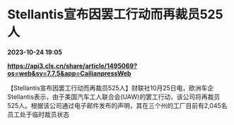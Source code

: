 # Stellantis宣布因罢工行动而再裁员525人

**2023-10-24 19:05**

**https://api3.cls.cn/share/article/1495069?os=web&sv=7.7.5&app=CailianpressWeb**

【Stellantis宣布因罢工行动而再裁员525人】财联社10月25日电，欧洲车企Stellantis表示，由于美国汽车工人联合会(UAW)的罢工行动，该公司将再裁员525人。根据该公司通过电子邮件发布的声明，其在三个州的工厂目前有2,045名员工处于临时裁员状态